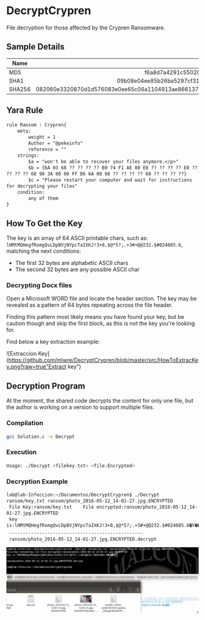 # DecryptCrypren

File decryption for those affected by the Crypren Ransomware.

## Sample Details

| Name       | Hash           |
| ------------- |-------------:|
| MD5 | f6a8d7a4291c55020101d046371a8bda | 
| SHA1 | 09b08e04ee85b26ba5297cf3156653909671da90 |
| SHA256 | 082060e3320870d1d576083e0ee65c06a1104913ae866137f8ca45891c059a76 |

## Yara Rule

```yara
rule Ransom : Crypren{
	meta:
		weight = 1
		Author = "@pekeinfo"
		reference = ""
	strings: 
		$a = "won't be able to recover your files anymore.</p>"
		$b = {6A 03 68 ?? ?? ?? ?? B9 74 F1 AE 00 E8 ?? ?? ?? ?? E8 ?? ?? ?? ?? 68 98 3A 00 00 FF D6 6A 00 68 ?? ?? ?? ?? 68 ?? ?? ?? ??}
		$c = "Please restart your computer and wait for instructions for decrypting your files"
	condition:
		any of them
}
```

## How To Get the Key

The key is an array of 64 ASCII printable chars, such as: `lHMtMQHegfRomgQvLDpBVjNYpcTaIXKJ!3+8,$@*5?;.+3#+@@232.$#024085.6`, matching the next conditions:

* The first 32 bytes are alphabetic ASCII chars
* The second 32 bytes are any possible ASCII char

### Decrypting Docx files

Open a Microsoft WORD file and locate the header section. The key may be revealed as a pattern of 64 bytes repeating across the file header.

Finding this pattern most likely means you have found your key, but be caution though and skip the first block, as this is not the key you're looking for.

Find below a key extraction example:

![Extraccion Key](https://github.com/mlwre/DecryptCrypren/blob/master/src/HowToExtracKey.png?raw=true"Extract key")

## Decryption Program

At the moment, the shared code decrypts the content for only one file, but the author is working on a version to support multiple files.

### Compilation
```Bash
gcc Solution.c -o Decrypt
```
### Execution
```Bash
Usage: ./Decrypt <filekey.txt> <file.Encrypted>
```
### Decryption Example
```
lab@lab-Infeccion:~/Documentos/DecryptCrypren$ ./Decrypt ransom/key.txt ransom/photo_2016-05-12_14-01-27.jpg.ENCRYPTED 
 File Key:ransom/key.txt	File encrypted:ransom/photo_2016-05-12_14-01-27.jpg.ENCRYPTED
 key is:lHMtMQHegfRomgQvLDpBVjNYpcTaIXKJ!3+8,$@*5?;.+3#+@@232.$#024085.6�Y��P
 -------------------------------------------------
 ransom/photo_2016-05-12_14-01-27.jpg.ENCRYPTED.decrypt
```
![Example](https://github.com/mlwre/DecryptCrypren/blob/master/src/Example.png?raw=true "Example")

